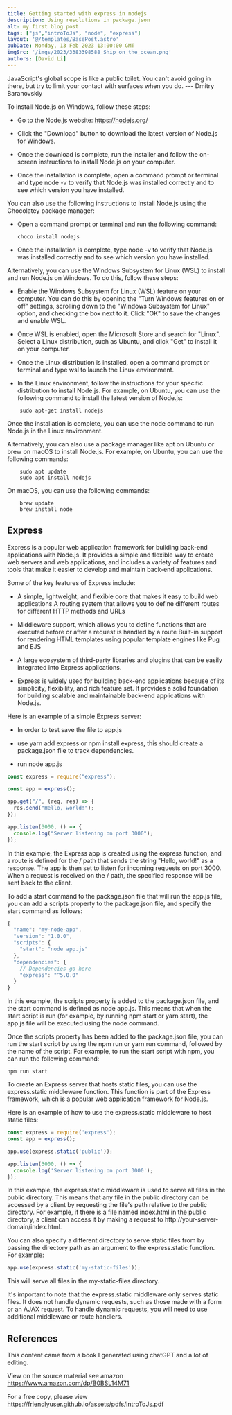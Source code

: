 ```yaml
---
title: Getting started with express in nodejs
description: Using resolutions in package.json
alt: my first blog post
tags: ["js","introToJs", "node", "express"]
layout: '@/templates/BasePost.astro'
pubDate: Monday, 13 Feb 2023 13:00:00 GMT
imgSrc: '/imgs/2023/3383398588_Ship_on_the_ocean.png'
authors: [David Li]
---
```


JavaScript's global scope is like a public toilet. You can't avoid going
in there, but try to limit your contact with surfaces when you do. --- Dmitry Baranovskiy

To install Node.js on Windows, follow these steps:

-   Go to the Node.js website: https://nodejs.org/

-   Click the \"Download\" button to download the latest version of
    Node.js for Windows.

-   Once the download is complete, run the installer and follow the
    on-screen instructions to install Node.js on your computer.

-   Once the installation is complete, open a command prompt or terminal
    and type node -v to verify that Node.js was installed correctly and
    to see which version you have installed.

You can also use the following instructions to install Node.js using the
Chocolatey package manager:

-   Open a command prompt or terminal and run the following command:

        choco install nodejs

-   Once the installation is complete, type node -v to verify that
    Node.js was installed correctly and to see which version you have
    installed.

Alternatively, you can use the Windows Subsystem for Linux (WSL) to
install and run Node.js on Windows. To do this, follow these steps:

-   Enable the Windows Subsystem for Linux (WSL) feature on your
    computer. You can do this by opening the \"Turn Windows features on
    or off\" settings, scrolling down to the \"Windows Subsystem for
    Linux\" option, and checking the box next to it. Click \"OK\" to
    save the changes and enable WSL.

-   Once WSL is enabled, open the Microsoft Store and search for
    \"Linux\". Select a Linux distribution, such as Ubuntu, and click
    \"Get\" to install it on your computer.

-   Once the Linux distribution is installed, open a command prompt or
    terminal and type wsl to launch the Linux environment.

-   In the Linux environment, follow the instructions for your specific
    distribution to install Node.js. For example, on Ubuntu, you can use
    the following command to install the latest version of Node.js:

```
    sudo apt-get install nodejs
```

Once the installation is complete, you can use the node command to run
Node.js in the Linux environment.

Alternatively, you can also use a package manager like apt on Ubuntu or
brew on macOS to install Node.js. For example, on Ubuntu, you can use
the following commands:
```
    sudo apt update
    sudo apt install nodejs
```

On macOS, you can use the following commands:
```
    brew update
    brew install node
```


## Express

Express is a popular web application framework for building back-end
applications with Node.js. It provides a simple and flexible way to
create web servers and web applications, and includes a variety of
features and tools that make it easier to develop and maintain back-end
applications.

Some of the key features of Express include:

-   A simple, lightweight, and flexible core that makes it easy to build
    web applications A routing system that allows you to define
    different routes for different HTTP methods and URLs

-   Middleware support, which allows you to define functions that are
    executed before or after a request is handled by a route Built-in
    support for rendering HTML templates using popular template engines
    like Pug and EJS

-   A large ecosystem of third-party libraries and plugins that can be
    easily integrated into Express applications.

-   Express is widely used for building back-end applications because of
    its simplicity, flexibility, and rich feature set. It provides a
    solid foundation for building scalable and maintainable back-end
    applications with Node.js.

Here is an example of a simple Express server:

-   In order to test save the file to app.js

-   use yarn add express or npm install express, this should create a
    package.json file to track dependencies.

-   run node app.js

```javascript
const express = require("express");

const app = express();

app.get("/", (req, res) => {
  res.send("Hello, world!");
});

app.listen(3000, () => {
  console.log("Server listening on port 3000");
});
```

In this example, the Express app is created using the express function,
and a route is defined for the / path that sends the string \"Hello,
world!\" as a response. The app is then set to listen for incoming
requests on port 3000. When a request is received on the / path, the
specified response will be sent back to the client.

To add a start command to the package.json file that will run the app.js
file, you can add a scripts property to the package.json file, and
specify the start command as follows:

```javascript
{
  "name": "my-node-app",
  "version": "1.0.0",
  "scripts": {
    "start": "node app.js"
  },
  "dependencies": {
    // Dependencies go here
    "express": "^5.0.0"
  }
}
```

In this example, the scripts property is added to the package.json file,
and the start command is defined as node app.js. This means that when
the start script is run (for example, by running npm start or yarn
start), the app.js file will be executed using the node command.

Once the scripts property has been added to the package.json file, you
can run the start script by using the npm run or yarn run command,
followed by the name of the script. For example, to run the start script
with npm, you can run the following command:

    npm run start

To create an Express server that hosts static files, you can use the
express.static middleware function. This function is part of the Express
framework, which is a popular web application framework for Node.js.

Here is an example of how to use the express.static middleware to host
static files:

```javascript
const express = require('express');
const app = express();

app.use(express.static('public'));

app.listen(3000, () => {
  console.log('Server listening on port 3000');
});
```

In this example, the express.static middleware is used to serve all
files in the public directory. This means that any file in the public
directory can be accessed by a client by requesting the file's path
relative to the public directory. For example, if there is a file named
index.html in the public directory, a client can access it by making a
request to http://your-server-domain/index.html.

You can also specify a different directory to serve static files from by
passing the directory path as an argument to the express.static
function. For example:

```javascript
app.use(express.static('my-static-files'));
```

This will serve all files in the my-static-files directory.

It's important to note that the express.static middleware only serves
static files. It does not handle dynamic requests, such as those made
with a form or an AJAX request. To handle dynamic requests, you will
need to use additional middleware or route handlers.

## References

This content came from a book I generated using chatGPT and a lot of editing.

View on the source material see amazon https://www.amazon.com/dp/B0BSL14M71

For a free copy, please view https://friendlyuser.github.io/assets/pdfs/introToJs.pdf
